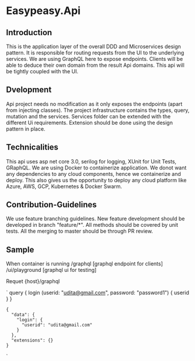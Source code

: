 # Easypeasy.Api

## Introduction
This is the application layer of the overall DDD and Microservices design pattern. It is responsible for routing requests from the UI to the underlying services.
We are using GraphQL here to expose endpoints. Clients will be able to deduce their own domain from the result Api domains. This api will be tightly coupled with the UI.

## Dvelopment
Api project needs no modification as it only exposes the endpoints (apart from injecting classes). The project infrastructure contains the types, query, mutation and the services.
Services folder can be extended with the different Ui requirements. Extension should be done using the design pattern in place.

## Technicalities
This api uses asp net core 3.0, serilog for logging, XUnit for Unit Tests, GRaphQL. We are using Docker to containerize application. We donot want any dependencies to any cloud components, hence we containerize and deploy. 
This also gives us the opportunity to deploy any cloud platform like Azure, AWS, GCP, Kubernetes & Docker Swarm.

## Contribution-Guidelines
We use feature branching guidelines. New feature development should be developed in branch "feature/*". All methods should be covered by unit tests.
All the merging to master should be through PR review.

## Sample
When container is running
/graphql [graphql endpoint for clients]
/ui/playground [graphql ui for testing]

Requet
{host}/graphql

`
    query {
      login (userid: "udita@gmail.com", password: "password1") {
        userid
      }
    }

    {
      "data": {
        "login": {
          "userid": "udita@gmail.com"
        }
      },
      "extensions": {}
    }
`





